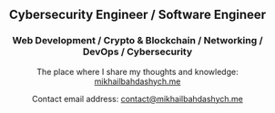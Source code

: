 <h2 align="center">
  Cybersecurity Engineer / Software Engineer
</h2>

<h3 align="center">
  Web Development / Crypto & Blockchain / Networking / DevOps / Cybersecurity
</h3>

<div align="center">
  <p>The place where I share my thoughts and knowledge: <a href="https://mikhailbahdashych.me">mikhailbahdashych.me</a></p>
  <p>Contact email address: <a href="mailto:contact@mikhailbahdashych.me">contact@mikhailbahdashych.me</a></p>
</div>
